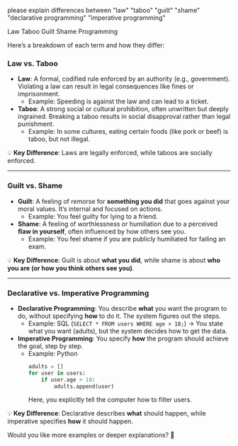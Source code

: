 please explain differences between "law" "taboo" "guilt" "shame" "declarative programming" "imperative programming"

Law Taboo Guilt Shame Programming

Here’s a breakdown of each term and how they differ:

### **Law vs. Taboo**  
- **Law**: A formal, codified rule enforced by an authority (e.g., government). Violating a law can result in legal consequences like fines or imprisonment.  
  - Example: Speeding is against the law and can lead to a ticket.  
- **Taboo**: A strong social or cultural prohibition, often unwritten but deeply ingrained. Breaking a taboo results in social disapproval rather than legal punishment.  
  - Example: In some cultures, eating certain foods (like pork or beef) is taboo, but not illegal.  

💡 **Key Difference**: Laws are legally enforced, while taboos are socially enforced.  

---

### **Guilt vs. Shame**  
- **Guilt**: A feeling of remorse for **something you did** that goes against your moral values. It’s internal and focused on actions.  
  - Example: You feel guilty for lying to a friend.  
- **Shame**: A feeling of worthlessness or humiliation due to a perceived **flaw in yourself**, often influenced by how others see you.  
  - Example: You feel shame if you are publicly humiliated for failing an exam.  

💡 **Key Difference**: Guilt is about **what you did**, while shame is about **who you are (or how you think others see you)**.  

---

### **Declarative vs. Imperative Programming**  
- **Declarative Programming**: You describe **what** you want the program to do, without specifying **how** to do it. The system figures out the steps.  
  - Example: SQL (`SELECT * FROM users WHERE age > 18;`) → You state what you want (adults), but the system decides how to get the data.  
- **Imperative Programming**: You specify **how** the program should achieve the goal, step by step.  
  - Example: Python  
    ```python
    adults = []
    for user in users:
        if user.age > 18:
            adults.append(user)
    ```
    Here, you explicitly tell the computer how to filter users.  

💡 **Key Difference**: Declarative describes **what** should happen, while imperative specifies **how** it should happen.  

Would you like more examples or deeper explanations? 🚀

